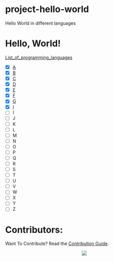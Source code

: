 # project-hello-world
Hello World in different languages

# Hello, World!
[List_of_programming_languages](https://en.wikipedia.org/wiki/List_of_programming_languages)
- [X] [A](https://github.com/Burkifa23/project-hello-world/blob/main/A/A.md)
- [X] [B](https://github.com/Burkifa23/project-hello-world/blob/main/B/B.md)
- [X] [C](https://github.com/Burkifa23/project-hello-world/blob/main/C/C.md)
- [X] [D](https://github.com/Burkifa23/project-hello-world/blob/main/D/D.md)
- [X] [E](https://github.com/Burkifa23/project-hello-world/blob/main/E/E.md)
- [X] [F](https://github.com/Burkifa23/project-hello-world/blob/main/F/F.md)
- [X] [G](https://github.com/Burkifa23/project-hello-world/blob/main/G/G.md)
- [X] [I](https://github.com/Burkifa23/project-hello-world/blob/main/I/I.md)
- [ ] I
- [ ] J
- [ ] K
- [ ] L
- [ ] M
- [ ] N
- [ ] O
- [ ] P
- [ ] Q
- [ ] R
- [ ] S
- [ ] T
- [ ] U
- [ ] V
- [ ] W
- [ ] X
- [ ] Y
- [ ] Z

# Contributors:
Want To Contribute? Read the [Contribution Guide](https://github.com/COSSAVVU/project-hello-world/blob/main/Contributing.md).
<p align="center">
  <a href="https://github.com/COSSAVVU/project-hello-world/graphs/contributors">
    <img src="https://contributors-img.web.app/image?repo=COSSAVVU/project-hello-world" />
  </a>
</p>
